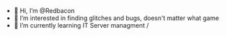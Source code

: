- 👋 Hi, I’m @Redbacon
- 👀 I’m interested in finding glitches and bugs, doesn't matter what game 
- 🌱 I’m currently learning IT Server managment / 


<!---
Redbacon/Redbacon is a ✨ special ✨ repository because its `README.md` (this file) appears on your GitHub profile.
You can click the Preview link to take a look at your changes.
--->
